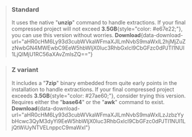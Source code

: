 > ### Standard
> It uses the native "**unzip**" command to handle extractions. If your final compressed project will not exceed **3.5GB**{style="color: #e67e22;"}, you can use this version without worries.
> **Download**{data-download-url="aHR0cHM6Ly93d3cubWVkaWFmaXJlLmNvbS9maWxlL2hjMjZuZzNwbGN4MWEwbC9EeW5hbWljX0luc3RhbGxlcl9CbGFzc0dPJTI1NUI1LjQlMjU1RC56aXAvZmlsZQ=="}

> ### Z variant
> It includes a "**7zip**" binary embedded from quite early points in the installation to handle extractions. If your final compressed project exceeds **3.5GB**{style="color: #27ae60;"}, consider trying this version. Requires either the "**base64**" or the "**awk**" command to exist.
> **Download**{data-download-url="aHR0cHM6Ly93d3cubWVkaWFmaXJlLmNvbS9maWxlLzJzbzYybHcwc3QyM3dyYi9EeW5hbWljX0luc3RhbGxlcl9CbGFzc0dPJTI1NUI1LjQtWiUyNTVELnppcC9maWxl"}
